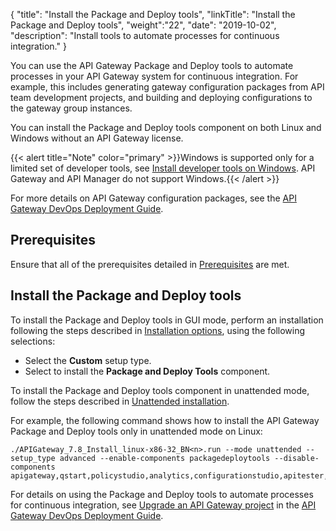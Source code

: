 {
"title": "Install the Package and Deploy tools",
"linkTitle": "Install the Package and Deploy tools",
"weight":"22",
"date": "2019-10-02",
"description": "Install tools to automate processes for continuous integration."
}

You can use the API Gateway Package and Deploy tools to automate processes in your API Gateway system for continuous integration. For example, this includes generating gateway configuration packages from API team development projects, and building and deploying configurations to the gateway group instances.

You can install the Package and Deploy tools component on both Linux and Windows without an API Gateway license.

{{< alert title="Note" color="primary" >}}Windows is supported only for a limited set of developer tools, see [Install developer tools on Windows](/docs/apim_installation/apigtw_install/install_dev_tools). API Gateway and API Manager do not support Windows.{{< /alert >}}

For more details on API Gateway configuration packages, see the [API Gateway DevOps Deployment Guide](/bundle/APIGateway_77_PromotionGuide_allOS_en_HTML5/).

## Prerequisites

Ensure that all of the prerequisites detailed in [Prerequisites](/docs/apim_installation/apigtw_install/system_requirements) are met.

## Install the Package and Deploy tools

To install the Package and Deploy tools in GUI mode, perform an installation following the steps described in [Installation options](/docs/apim_installation/apigtw_install/installation#select-setup-type), using the following selections:

* Select the **Custom** setup type.
* Select to install the **Package and Deploy Tools** component.

To install the Package and Deploy tools component in unattended mode, follow the steps described in [Unattended installation](/docs/apim_installation/apigtw_install/installation_unattended).

For example, the following command shows how to install the API Gateway Package and Deploy tools only in unattended mode on Linux:

```
./APIGateway_7.8_Install_linux-x86-32_BN<n>.run --mode unattended --setup_type advanced --enable-components packagedeploytools --disable-components apigateway,qstart,policystudio,analytics,configurationstudio,apitester,apimgmt,cassandra
```

For details on using the Package and Deploy tools to automate processes for continuous integration, see [Upgrade an API Gateway project](/csh?context=461&product=prod-api-gateway-77)
in the [API Gateway DevOps Deployment Guide](/bundle/APIGateway_77_PromotionGuide_allOS_en_HTML5/).
